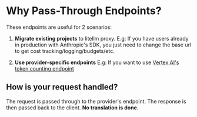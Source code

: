 # Why Pass-Through Endpoints?

These endpoints are useful for 2 scenarios:

1. **Migrate existing projects** to litellm proxy. E.g: If you have users already in production with Anthropic's SDK, you just need to change the base url to get cost tracking/logging/budgets/etc. 


2. **Use provider-specific endpoints** E.g: If you want to use [Vertex AI's token counting endpoint](https://docs.litellm.ai/docs/pass_through/vertex_ai#count-tokens-api)


## How is your request handled? 

The request is passed through to the provider's endpoint. The response is then passed back to the client. **No translation is done.**
